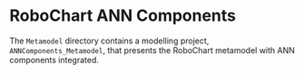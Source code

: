 # RoboChart ANN Components

The `Metamodel` directory contains a modelling project, `ANNComponents_Metamodel`, that presents the RoboChart metamodel with ANN components integrated. 
